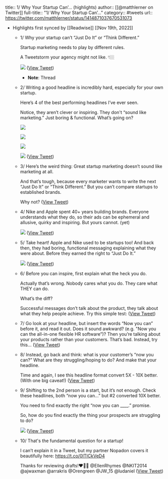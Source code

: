 title:: 1/ Why Your Startup Can’... (highlights)
author:: [[@matthlerner on Twitter]]
full-title:: "1/ Why Your Startup Can’..."
category:: #tweets
url:: https://twitter.com/matthlerner/status/1414871037670531073

- Highlights first synced by [[Readwise]] [[Nov 19th, 2022]]
	- 1/ Why your startup can’t “Just Do It” or “Think Different.”
	  
	  Startup marketing needs to play by different rules. 
	  
	  A Tweetstorm your agency might not like. 👇🏼 
	  
	  ![](https://pbs.twimg.com/media/E6KXZv-XsA8-4u9.jpg) ([View Tweet](https://twitter.com/matthlerner/status/1414871007144382465))
		- **Note**: Thread
	- 2/ Writing a good headline is incredibly hard, especially for your own startup.
	  
	  Here’s 4 of the best performing headlines I’ve ever seen. 
	  
	  Notice, they aren’t clever or inspiring. They don't “sound like marketing.” Just boring & functional. What’s going on? 
	  
	  ![](https://pbs.twimg.com/media/E6KXmgPXEAMnWM1.png) 
	  
	  ![](https://pbs.twimg.com/media/E6KXmhFXEAAHPjD.png) 
	  
	  ![](https://pbs.twimg.com/media/E6KXmhwXIAM2km8.png) 
	  
	  ![](https://pbs.twimg.com/media/E6KXmiSWQAI-CYh.png) ([View Tweet](https://twitter.com/matthlerner/status/1414871012370432000))
	- 3/ Here’s the weird thing: Great startup marketing doesn’t sound like marketing at all. 
	  
	  And that’s tough, because every marketer wants to write the next “Just Do It” or “Think Different.” But you can’t compare startups to established brands. 
	  
	  Why not? ([View Tweet](https://twitter.com/matthlerner/status/1414871014610243589))
	- 4/ Nike and Apple spent 40+ years building brands. Everyone understands what they do, so their ads can be ephemeral and allusive, quirky and inspiring. But yours cannot. (yet) 
	  
	  ![](https://pbs.twimg.com/media/E6KXz6PXIAU52UK.jpg) ([View Tweet](https://twitter.com/matthlerner/status/1414871018183831556))
	- 5/ Take heart! Apple and Nike used to be startups too! And back then, they had boring, functional messaging explaining what they were about. Before they earned the right to “Just Do It.” 
	  
	  ![](https://pbs.twimg.com/media/E6KYAK4WYAIq2U8.jpg) ([View Tweet](https://twitter.com/matthlerner/status/1414871025020547084))
	- 6/ Before you can inspire, first explain what the heck you do. 
	  
	  Actually that’s wrong. Nobody cares what you do. They care what THEY can do.
	  
	  What’s the diff?
	  
	  Successful messages don’t talk about the product, they talk about what they help people achieve. Try this simple test: ([View Tweet](https://twitter.com/matthlerner/status/1414871027549720576))
	- 7/ Go look at your headline, but insert the words “Now you can” before it, and read it out. Does it sound awkward? (e.g. "Now you can the all-in-one flexible HR software”)? Then you’re talking about your products rather than your customers. That’s bad. Instead, try this... ([View Tweet](https://twitter.com/matthlerner/status/1414871029038657536))
	- 8/ Instead, go back and think: what is your customer’s “now you can?” What are they struggling/hoping to do? And make that your headline.
	  
	  Time and again, I see this headline format convert 5X - 10X better. (With one big caveat!) ([View Tweet](https://twitter.com/matthlerner/status/1414871030330535938))
	- 9/ Shifting to the 2nd person is a start, but it’s not enough. Check these headlines, both “now you can…” but #2 converted 10X better.
	  
	  You need to find exactly the right “now you can ____.” promise. 
	  
	  So, how do you find exactly the thing your prospects are struggling to do? 
	  
	  ![](https://pbs.twimg.com/media/E6KYf5pXIAQvCc7.png) ([View Tweet](https://twitter.com/matthlerner/status/1414871035204276226))
	- 10/ That's the fundamental question for a startup! 
	  
	  I can’t explain it in a Tweet, but my partner Nopadon covers it beautifully here: 
	  https://t.co/0ITICkVeD4 
	  
	  Thanks for reviewing drafts!❤️🙏🏼 @EllenRhymes @NKIT2014 @ajwaxman @arrakris @Orengreen @JW_15  @ludaniel ([View Tweet](https://twitter.com/matthlerner/status/1414871037670531073))